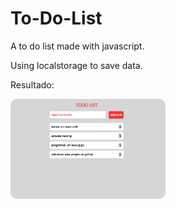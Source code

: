 # To-Do-List
A to do list made with javascript.

Using localstorage to save data.

Resultado:

<img src="./assets/src/img/screenshot.png" style="height: 160px; border-radius: 10px"/>
